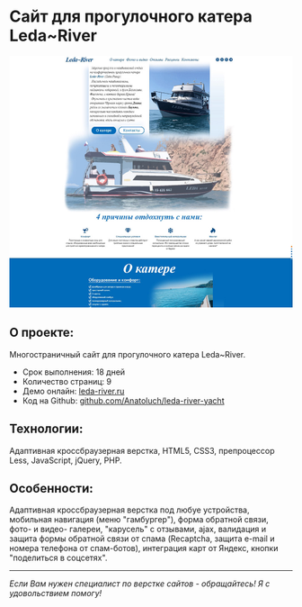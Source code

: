 # Сайт для прогулочного катера Leda~River

[![Скриншот проекта](./img/project-prev.jpg)](https://leda-river.ru)

## О проекте:

Многостраничный сайт для прогулочного катера Leda~River.

- Срок выполнения: 18 дней
- Количество страниц: 9
- Демо онлайн: [leda-river.ru](https://leda-river.ru)
- Код на Github: [github.com/Anatoluch/leda-river-yacht](https://github.com/Anatoluch/leda-river-yacht)

## Технологии:

Адаптивная кроссбраузерная верстка, HTML5, CSS3, препроцессор Less, JavaScript, jQuery, PHP.

## Особенности:

Адаптивная кроссбраузерная верстка под любуе устройства, мобильная навигация (меню "гамбургер"), форма обратной связи, фото- и видео- галереи, "карусель" с отзывами, ajax, валидация и защита формы обратной связи от спама (Recaptcha, защита e-mail и номера телефона от спам-ботов), интеграция карт от Яндекс, кнопки "поделиться в соцсетях".

---

_Если Вам нужен специалист по верстке сайтов - обращайтесь! Я с удовольствием помогу!_
